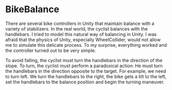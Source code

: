 # BikeBalance
There are several bike controllers in Unity that maintain balance with a variety of stabilizers. In the real world, the cyclist balances with the handlebars. I tried to model this natural way of balancing in Unity. I was afraid that the physics of Unity, especially WheelCollider, would not allow me to simulate this delicate process. To my surprise, everything worked and the controller turned out to be very simple.

To avoid falling, the cyclist must turn the handlebars in the direction of the slope. To turn, the cyclist must perform a paradoxical action: He must turn the handlebars in the direction opposite to the target. For example, we need to turn left. We turn the handlebars to the right, the bike gets a tilt to the left, set the handlebars to the balance position and begin the turning maneuver.
